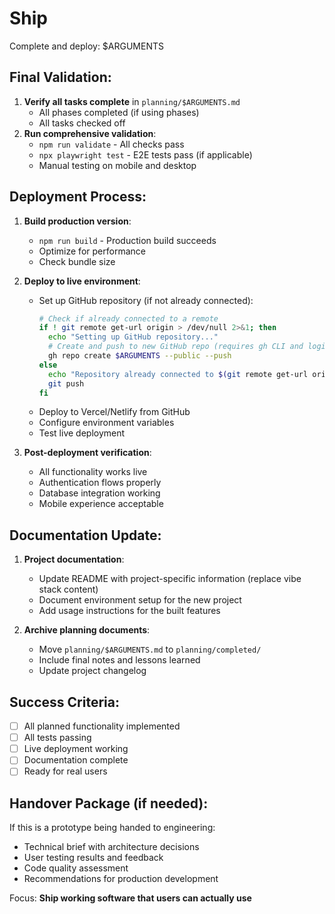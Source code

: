 # Ship

Complete and deploy: $ARGUMENTS

## Final Validation:
1. **Verify all tasks complete** in `planning/$ARGUMENTS.md`
   - All phases completed (if using phases)
   - All tasks checked off
2. **Run comprehensive validation**:
   - `npm run validate` - All checks pass
   - `npx playwright test` - E2E tests pass (if applicable)
   - Manual testing on mobile and desktop

## Deployment Process:
1. **Build production version**:
   - `npm run build` - Production build succeeds
   - Optimize for performance
   - Check bundle size

2. **Deploy to live environment**:
   - Set up GitHub repository (if not already connected):
     ```bash
     # Check if already connected to a remote
     if ! git remote get-url origin > /dev/null 2>&1; then
       echo "Setting up GitHub repository..."
       # Create and push to new GitHub repo (requires gh CLI and login)
       gh repo create $ARGUMENTS --public --push
     else
       echo "Repository already connected to $(git remote get-url origin)"
       git push
     fi
     ```
   - Deploy to Vercel/Netlify from GitHub
   - Configure environment variables
   - Test live deployment

3. **Post-deployment verification**:
   - All functionality works live
   - Authentication flows properly
   - Database integration working
   - Mobile experience acceptable

## Documentation Update:
1. **Project documentation**:
   - Update README with project-specific information (replace vibe stack content)
   - Document environment setup for the new project
   - Add usage instructions for the built features

2. **Archive planning documents**:
   - Move `planning/$ARGUMENTS.md` to `planning/completed/`
   - Include final notes and lessons learned
   - Update project changelog

## Success Criteria:
- [ ] All planned functionality implemented
- [ ] All tests passing
- [ ] Live deployment working
- [ ] Documentation complete
- [ ] Ready for real users

## Handover Package (if needed):
If this is a prototype being handed to engineering:
- Technical brief with architecture decisions
- User testing results and feedback
- Code quality assessment
- Recommendations for production development

Focus: **Ship working software that users can actually use**